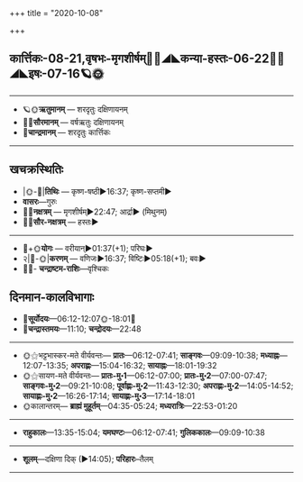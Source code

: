 +++
title = "2020-10-08"

+++
## कार्त्तिकः-08-21,वृषभः-मृगशीर्षम्🌛🌌◢◣कन्या-हस्तः-06-22🌌🌞◢◣इषः-07-16🪐🌞
___________________
- 🪐🌞**ऋतुमानम्** — शरदृतुः दक्षिणायनम्
- 🌌🌞**सौरमानम्** — वर्षऋतुः दक्षिणायनम्
- 🌛**चान्द्रमानम्** — शरदृतुः कार्त्तिकः
___________________


## खचक्रस्थितिः
- |🌞-🌛|**तिथिः** — कृष्ण-षष्ठी►16:37; कृष्ण-सप्तमी►  
- **वासरः**—गुरुः  
- 🌌🌛**नक्षत्रम्** — मृगशीर्षम्►22:47; आर्द्रा► (मिथुनम्)  
- 🌌🌞**सौर-नक्षत्रम्** — हस्तः►  
___________________
- 🌛+🌞**योगः** — वरीयान्►01:37(+1); परिघः►  
- २|🌛-🌞|**करणम्** — वणिजः►16:37; विष्टिः►05:18(+1); बवः►  
- 🌌🌛- **चन्द्राष्टम-राशिः**—वृश्चिकः  


## दिनमान-कालविभागाः
- 🌅**सूर्योदयः**—06:12-12:07🌞️-18:01🌇  
- 🌛**चन्द्रास्तमयः**—11:10; **चन्द्रोदयः**—22:48  
___________________
- 🌞⚝भट्टभास्कर-मते वीर्यवन्तः— **प्रातः**—06:12-07:41; **साङ्गवः**—09:09-10:38; **मध्याह्नः**—12:07-13:35; **अपराह्णः**—15:04-16:32; **सायाह्नः**—18:01-19:32  
- 🌞⚝सायण-मते वीर्यवन्तः— **प्रातः-मु॰1**—06:12-07:00; **प्रातः-मु॰2**—07:00-07:47; **साङ्गवः-मु॰2**—09:21-10:08; **पूर्वाह्णः-मु॰2**—11:43-12:30; **अपराह्णः-मु॰2**—14:05-14:52; **सायाह्णः-मु॰2**—16:26-17:14; **सायाह्णः-मु॰3**—17:14-18:01  
- 🌞कालान्तरम्— **ब्राह्मं मुहूर्तम्**—04:35-05:24; **मध्यरात्रिः**—22:53-01:20  
___________________
- **राहुकालः**—13:35-15:04; **यमघण्टः**—06:12-07:41; **गुलिककालः**—09:09-10:38  
___________________
- **शूलम्**—दक्षिणा दिक् (►14:05); **परिहारः**–तैलम्  
___________________
